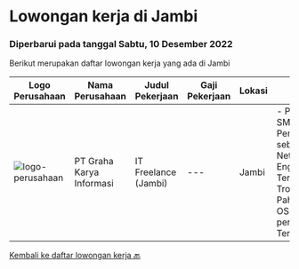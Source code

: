 
  # Lowongan kerja di Jambi

  ### Diperbarui pada tanggal Sabtu, 10 Desember 2022

  Berikut merupakan daftar lowongan kerja yang ada di Jambi

  |Logo Perusahaan | Nama Perusahaan | Judul Pekerjaan | Gaji Pekerjaan | Lokasi | Deskripsi | Tanggal diunggah | Pranala |
  | -------------- | --------------- | --------------- | --------- | --------- | -------------- | ------- | ----------- |
  |![logo-perusahaan](https://image-service-cdn.seek.com.au/c318dd0b699c6160d2411e7473745c289633be44/ee4dce1061f3f616224767ad58cb2fc751b8d2dc)|PT Graha Karya Informasi|IT Freelance (Jambi)|---|Jambi|- Pendidikan Min SMK- Pengalaman sebagai IT / Network Engineer- Terbiasa Troubleshooting- Paham Instalasi OS- Memahami perangkat cisco- Terbiasa untuk...|Selasa, 29 November 2022|https://www.jobstreet.co.id/id/job/it-freelance-jambi-1033871406?token=0~bbae6fe9-43d1-417f-b3af-cf5dfa51741d&sectionRank=1&jobId=jobstreet-id-job-1033871406|


  [Kembali ke daftar lowongan kerja 🔙](../README.md#daftar-lowongan-kerja)
  